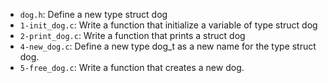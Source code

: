 - `dog.h`: Define a new type struct dog
- `1-init_dog.c`: Write a function that initialize a variable of type struct dog
- `2-print_dog.c`: Write a function that prints a struct dog
- `4-new_dog.c`: Define a new type dog_t as a new name for the type struct dog.
- `5-free_dog.c`: Write a function that creates a new dog.
